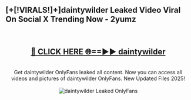 <h2>[+[!VIRALS!]+]daintywilder Leaked Video Viral On Social X Trending Now - 2yumz</h2>
<br>
<div align="center">
<h2><a href="https://libra.edu.pl?daintywilder" rel="nofollow">🔴 CLICK HERE 🌐==►► daintywilder</a></h2>
<br>
Get daintywilder OnlyFans leaked all content. Now you can access all videos and pictures of daintywilder OnlyFans. New Updated Files 2025!
<br>
<br>
<a href="https://libra.edu.pl?daintywilder" rel="nofollow" data-target="animated-image.originalLink"><img src="https://i.ibb.co.com/WyWwxjT/player-gif2.gif" alt="daintywilder Leaked OnlyFans" style="max-width: 100%; display: inline-block;" data-target="animated-image.originalImage"></a>
</div>
<br>